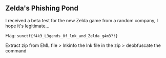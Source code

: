 ## Zelda's Phishing Pond
I received a beta test for the new Zelda game from a random company, I hope it's legitimate...

Flag: `sunctf{f4k3_L3gends_0f_lnk_and_Zelda_g4m3?!}`

Extract zip from EML file > lnkinfo the lnk file in the zip > deobfuscate the command
